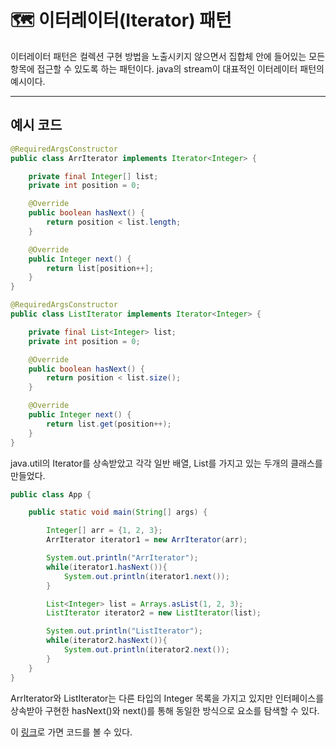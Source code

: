 # 🗺 이터레이터(Iterator) 패턴

이터레이터 패턴은 컬렉션 구현 방법을 노출시키지 않으면서 집합체 안에 들어있는 모든 항목에 접근할 수 있도록 하는 패턴이다. java의 stream이 대표적인 이터레이터 패턴의 예시이다.

---

## 예시 코드

```java
@RequiredArgsConstructor
public class ArrIterator implements Iterator<Integer> {

    private final Integer[] list;
    private int position = 0;

    @Override
    public boolean hasNext() {
        return position < list.length;
    }

    @Override
    public Integer next() {
        return list[position++];
    }
}

@RequiredArgsConstructor
public class ListIterator implements Iterator<Integer> {

    private final List<Integer> list;
    private int position = 0;

    @Override
    public boolean hasNext() {
        return position < list.size();
    }

    @Override
    public Integer next() {
        return list.get(position++);
    }
}
```

java.util의 Iterator를 상속받았고 각각 일반 배열, List를 가지고 있는 두개의 클래스를 만들었다.

```java
public class App {

    public static void main(String[] args) {

        Integer[] arr = {1, 2, 3};
        ArrIterator iterator1 = new ArrIterator(arr);

        System.out.println("ArrIterator");
        while(iterator1.hasNext()){
            System.out.println(iterator1.next());
        }

        List<Integer> list = Arrays.asList(1, 2, 3);
        ListIterator iterator2 = new ListIterator(list);

        System.out.println("ListIterator");
        while(iterator2.hasNext()){
            System.out.println(iterator2.next());
        }
    }
}
```

ArrIterator와 ListIterator는 다른 타입의 Integer 목록을 가지고 있지만 인터페이스를 상속받아 구현한 hasNext()와 next()를 통해 동일한 방식으로 요소를 탐색할 수 있다.

이 <a href="https://github.com/rlaisqls/GoF-DesignPatterns/tree/master/src/main/java/com/study/gof/designpattrens/_03_BehavioralPattern/iterator">링크</a>로 가면 코드를 볼 수 있다.